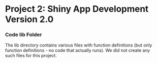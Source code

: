# Project 2: Shiny App Development Version 2.0

### Code lib Folder

The lib directory contains various files with function definitions (but only function definitions - no code that actually runs). We did not create any such files for this project.
